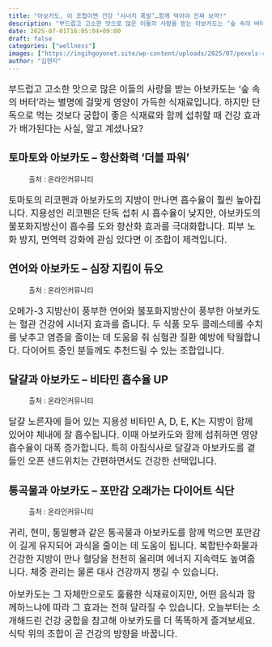 ```yaml
---
title: "아보카도, 이 조합이면 건강 ‘시너지 폭발’…함께 먹어야 진짜 보약!"
description: "부드럽고 고소한 맛으로 많은 이들의 사랑을 받는 아보카도는 ‘숲 속의 버터’라는 별명에 걸맞게 영양이 가득한 식재료입니다. 하지만 단독으로 먹는 것보다 궁합이 좋은 식재료와 함께 섭취할 때 건강 효과가 배가된다는 사실, 알고 계셨나요?"
date: 2025-07-01T16:05:04+09:00
draft: false
categories: ["wellness"]
images: ["https://ingihgoyonet.site/wp-content/uploads/2025/07/pexels-rauf-allahverdiyev-561368-1367242-1024x683.jpg", "https://ingihgoyonet.site/wp-content/uploads/2025/07/pexels-valeriya-1683545-2-1024x683.jpg", "https://ingihgoyonet.site/wp-content/uploads/2025/07/pexels-shkrabaanthony-6823336-1-683x1024.jpg", "https://ingihgoyonet.site/wp-content/uploads/2025/07/pexels-brunoscramgnon-575822-1024x678.jpg"]
author: "김현지"
---
```


<p style="font-size:18px">부드럽고 고소한 맛으로 많은 이들의 사랑을 받는 아보카도는 ‘숲 속의 버터’라는 별명에 걸맞게 영양이 가득한 식재료입니다. 하지만 단독으로 먹는 것보다 궁합이 좋은 식재료와 함께 섭취할 때 건강 효과가 배가된다는 사실, 알고 계셨나요?</p> <h2 >토마토와 아보카도 – 항산화력 ‘더블 파워’</h2> <figure ><img src="https://ingihgoyonet.site/wp-content/uploads/2025/07/pexels-rauf-allahverdiyev-561368-1367242-1024x683.jpg" alt="" style="aspect-ratio:16/9;object-fit:cover"/><figcaption >출처 : 온라인커뮤니티</figcaption></figure> <p style="font-size:18px">토마토의 리코펜과 아보카도의 지방이 만나면 흡수율이 훨씬 높아집니다. 지용성인 리코펜은 단독 섭취 시 흡수율이 낮지만, 아보카도의 불포화지방산이 흡수를 도와 항산화 효과를 극대화합니다. 피부 노화 방지, 면역력 강화에 관심 있다면 이 조합이 제격입니다.</p> <h2 >연어와 아보카도 – 심장 지킴이 듀오</h2> <figure ><img src="https://ingihgoyonet.site/wp-content/uploads/2025/07/pexels-valeriya-1683545-2-1024x683.jpg" alt="" style="aspect-ratio:16/9;object-fit:cover"/><figcaption >출처 : 온라인커뮤니티</figcaption></figure> <p style="font-size:18px">오메가-3 지방산이 풍부한 연어와 불포화지방산이 풍부한 아보카도는 혈관 건강에 시너지 효과를 줍니다. 두 식품 모두 콜레스테롤 수치를 낮추고 염증을 줄이는 데 도움을 줘 심혈관 질환 예방에 탁월합니다. 다이어트 중인 분들께도 추천드릴 수 있는 조합입니다.</p> <h2 >달걀과 아보카도 – 비타민 흡수율 UP</h2> <figure ><img src="https://ingihgoyonet.site/wp-content/uploads/2025/07/pexels-shkrabaanthony-6823336-1-683x1024.jpg" alt="" style="aspect-ratio:16/9;object-fit:cover"/><figcaption >출처 : 온라인커뮤니티</figcaption></figure> <p style="font-size:18px">달걀 노른자에 들어 있는 지용성 비타민 A, D, E, K는 지방이 함께 있어야 체내에 잘 흡수됩니다. 이때 아보카도와 함께 섭취하면 영양 흡수율이 대폭 증가합니다. 특히 아침식사로 달걀과 아보카도를 곁들인 오픈 샌드위치는 간편하면서도 건강한 선택입니다.</p> <h2 >통곡물과 아보카도 – 포만감 오래가는 다이어트 식단</h2> <figure ><img src="https://ingihgoyonet.site/wp-content/uploads/2025/07/pexels-brunoscramgnon-575822-1024x678.jpg" alt="" style="aspect-ratio:16/9;object-fit:cover"/><figcaption >출처 : 온라인커뮤니티</figcaption></figure> <p style="font-size:18px">귀리, 현미, 통밀빵과 같은 통곡물과 아보카도를 함께 먹으면 포만감이 길게 유지되어 과식을 줄이는 데 도움이 됩니다. 복합탄수화물과 건강한 지방이 만나 혈당을 천천히 올리며 에너지 지속력도 높여줍니다. 체중 관리는 물론 대사 건강까지 챙길 수 있습니다.</p> <p style="font-size:18px">아보카도는 그 자체만으로도 훌륭한 식재료이지만, 어떤 음식과 함께하느냐에 따라 그 효과는 전혀 달라질 수 있습니다. 오늘부터는 소개해드린 건강 궁합을 참고해 아보카도를 더 똑똑하게 즐겨보세요. 식탁 위의 조합이 곧 건강의 방향을 바꿉니다.</p>